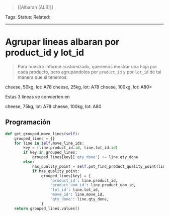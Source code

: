 > [[Albaran (ALB)]]

Tags: 
Status: 
Related: 

___

# Agrupar lineas albaran por product_id y lot_id

> Para nuestro informe customizado, queremos mostrar una hoja por cada producto, pero agrupándolos por `product_id` y por `lot_id` de tal manera que si tenemos:

cheese, 50kg, lot: A78
cheese, 25kg, lot: A78
cheese, 100kg, lot: A80>

Estas 3 lineas se convierten en

cheese, 75kg, lot: A78
cheese, 100kg, lot: A80

## Programación
```python
def get_grouped_move_lines(self):  
    grouped_lines = {}  
    for line in self.move_line_ids:  
        key = (line.product_id.id, line.lot_id.id)  
        if key in grouped_lines:  
            grouped_lines[key]['qty_done'] += line.qty_done  
        else:  
            has_quality_point = self.pnt_find_product_quality_point(line.product_id.id)  
            if has_quality_point:  
                grouped_lines[key] = {  
                    'product_id': line.product_id,  
                    'product_uom_id': line.product_uom_id,  
                    'lot_id': line.lot_id,  
                    'move_id': line.move_id,  
                    'qty_done': line.qty_done,  
                }  
    return grouped_lines.values()
```